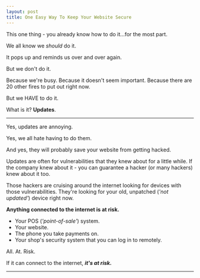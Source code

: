 ```yaml
---
layout: post
title: One Easy Way To Keep Your Website Secure
---
```


This one thing - you already know how to do it...for the most part.

We all know we _should_ do it.

It pops up and reminds us over and over again.

But we don't do it.

Because we're busy. Because it doesn't seem important. Because there are 20 other fires to put out right now.

But we HAVE to do it.

What is it? __Updates__.

---

Yes, updates are annoying.

Yes, we all hate having to do them.

And yes, they will probably save your website from getting hacked.

Updates are often for vulnerabilities that they knew about for a little while. If the company knew about it - you can guarantee a hacker (or many hackers) knew about it too.

Those hackers are cruising around the internet looking for devices with those vulnerabilities. They're looking for your old, unpatched (_'not updated'_) device right now.

__Anything connected to the internet is at risk.__
- Your POS (_'point-of-sale'_) system.
- Your website.
- The phone you take payments on.
- Your shop's security system that you can log in to remotely.

All. At. Risk.

If it can connect to the internet, **_it's at risk._**

---
